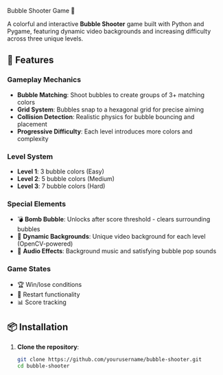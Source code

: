 Bubble Shooter Game 🎯

A colorful and interactive **Bubble Shooter** game built with Python and Pygame, featuring dynamic video backgrounds and increasing difficulty across three unique levels.

## 🚀 Features

### Gameplay Mechanics
- **Bubble Matching**: Shoot bubbles to create groups of 3+ matching colors
- **Grid System**: Bubbles snap to a hexagonal grid for precise aiming
- **Collision Detection**: Realistic physics for bubble bouncing and placement
- **Progressive Difficulty**: Each level introduces more colors and complexity

### Level System
- **Level 1**: 3 bubble colors (Easy)
- **Level 2**: 5 bubble colors (Medium) 
- **Level 3**: 7 bubble colors (Hard)

### Special Elements
- 💣 **Bomb Bubble**: Unlocks after score threshold - clears surrounding bubbles
- 🎥 **Dynamic Backgrounds**: Unique video background for each level (OpenCV-powered)
- 🎵 **Audio Effects**: Background music and satisfying bubble pop sounds

### Game States
- 🏆 Win/lose conditions
- 🔄 Restart functionality
- 📊 Score tracking

## 📦 Installation

1. **Clone the repository**:
   ```bash
   git clone https://github.com/yourusername/bubble-shooter.git
   cd bubble-shooter
